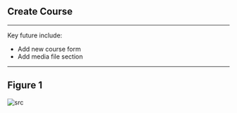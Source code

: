 ## Create Course
---
Key future include:


- Add new course form
- Add media file section

---

## Figure 1
 
 ![src](/assets/dashkit/create-course.jpeg)

